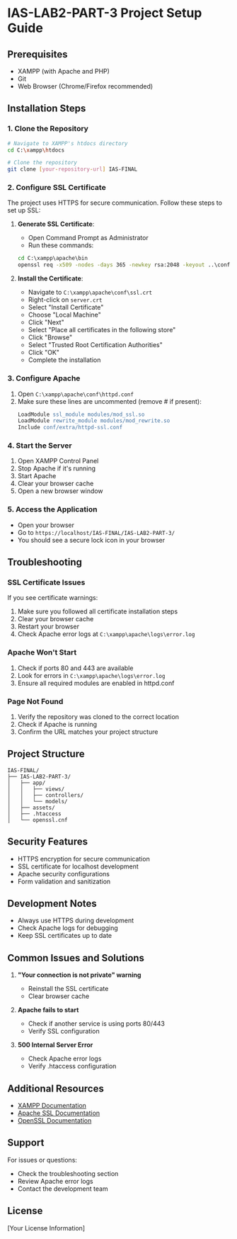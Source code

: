 # IAS-LAB2-PART-3 Project Setup Guide

## Prerequisites
- XAMPP (with Apache and PHP)
- Git
- Web Browser (Chrome/Firefox recommended)

## Installation Steps

### 1. Clone the Repository
```bash
# Navigate to XAMPP's htdocs directory
cd C:\xampp\htdocs

# Clone the repository
git clone [your-repository-url] IAS-FINAL
```

### 2. Configure SSL Certificate
The project uses HTTPS for secure communication. Follow these steps to set up SSL:

1. **Generate SSL Certificate**:
   - Open Command Prompt as Administrator
   - Run these commands:
   ```cmd
   cd C:\xampp\apache\bin
   openssl req -x509 -nodes -days 365 -newkey rsa:2048 -keyout ..\conf\ssl.key\server.key -out ..\conf\ssl.crt\server.crt -config ..\..\htdocs\IAS-FINAL\IAS-LAB2-PART-3\openssl.cnf -extensions v3_req
   ```

2. **Install the Certificate**:
   - Navigate to `C:\xampp\apache\conf\ssl.crt`
   - Right-click on `server.crt`
   - Select "Install Certificate"
   - Choose "Local Machine"
   - Click "Next"
   - Select "Place all certificates in the following store"
   - Click "Browse"
   - Select "Trusted Root Certification Authorities"
   - Click "OK"
   - Complete the installation

### 3. Configure Apache
1. Open `C:\xampp\apache\conf\httpd.conf`
2. Make sure these lines are uncommented (remove # if present):
   ```apache
   LoadModule ssl_module modules/mod_ssl.so
   LoadModule rewrite_module modules/mod_rewrite.so
   Include conf/extra/httpd-ssl.conf
   ```

### 4. Start the Server
1. Open XAMPP Control Panel
2. Stop Apache if it's running
3. Start Apache
4. Clear your browser cache
5. Open a new browser window

### 5. Access the Application
- Open your browser
- Go to `https://localhost/IAS-FINAL/IAS-LAB2-PART-3/`
- You should see a secure lock icon in your browser

## Troubleshooting

### SSL Certificate Issues
If you see certificate warnings:
1. Make sure you followed all certificate installation steps
2. Clear your browser cache
3. Restart your browser
4. Check Apache error logs at `C:\xampp\apache\logs\error.log`

### Apache Won't Start
1. Check if ports 80 and 443 are available
2. Look for errors in `C:\xampp\apache\logs\error.log`
3. Ensure all required modules are enabled in httpd.conf

### Page Not Found
1. Verify the repository was cloned to the correct location
2. Check if Apache is running
3. Confirm the URL matches your project structure

## Project Structure
```
IAS-FINAL/
├── IAS-LAB2-PART-3/
│   ├── app/
│   │   ├── views/
│   │   ├── controllers/
│   │   └── models/
│   ├── assets/
│   ├── .htaccess
│   └── openssl.cnf
```

## Security Features
- HTTPS encryption for secure communication
- SSL certificate for localhost development
- Apache security configurations
- Form validation and sanitization

## Development Notes
- Always use HTTPS during development
- Check Apache logs for debugging
- Keep SSL certificates up to date

## Common Issues and Solutions
1. **"Your connection is not private" warning**
   - Reinstall the SSL certificate
   - Clear browser cache

2. **Apache fails to start**
   - Check if another service is using ports 80/443
   - Verify SSL configuration

3. **500 Internal Server Error**
   - Check Apache error logs
   - Verify .htaccess configuration

## Additional Resources
- [XAMPP Documentation](https://www.apachefriends.org/docs/)
- [Apache SSL Documentation](https://httpd.apache.org/docs/2.4/ssl/)
- [OpenSSL Documentation](https://www.openssl.org/docs/)

## Support
For issues or questions:
- Check the troubleshooting section
- Review Apache error logs
- Contact the development team

## License
[Your License Information] 